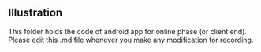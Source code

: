 ## Illustration
This folder holds the code of android app for online phase (or client end). <br>
Please edit this .md file whenever you make any modification for recording.
